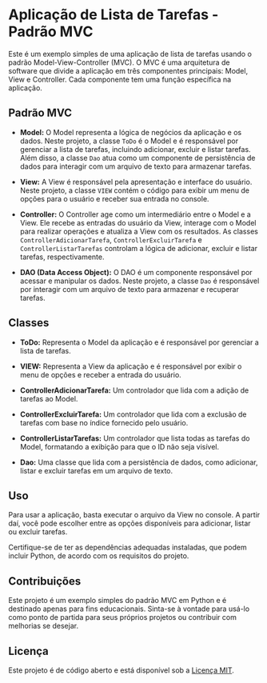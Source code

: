 # Aplicação de Lista de Tarefas - Padrão MVC

Este é um exemplo simples de uma aplicação de lista de tarefas usando o padrão Model-View-Controller (MVC). O MVC é uma arquitetura de software que divide a aplicação em três componentes principais: Model, View e Controller. Cada componente tem uma função específica na aplicação.

## Padrão MVC

- **Model:** O Model representa a lógica de negócios da aplicação e os dados. Neste projeto, a classe `ToDo` é o Model e é responsável por gerenciar a lista de tarefas, incluindo adicionar, excluir e listar tarefas. Além disso, a classe `Dao` atua como um componente de persistência de dados para interagir com um arquivo de texto para armazenar tarefas.

- **View:** A View é responsável pela apresentação e interface do usuário. Neste projeto, a classe `VIEW` contém o código para exibir um menu de opções para o usuário e receber sua entrada no console.

- **Controller:** O Controller age como um intermediário entre o Model e a View. Ele recebe as entradas do usuário da View, interage com o Model para realizar operações e atualiza a View com os resultados. As classes `ControllerAdicionarTarefa`, `ControllerExcluirTarefa` e `ControllerListarTarefas` controlam a lógica de adicionar, excluir e listar tarefas, respectivamente.

- **DAO (Data Access Object):** O DAO é um componente responsável por acessar e manipular os dados. Neste projeto, a classe `Dao` é responsável por interagir com um arquivo de texto para armazenar e recuperar tarefas.

## Classes

- **ToDo:** Representa o Model da aplicação e é responsável por gerenciar a lista de tarefas.

- **VIEW:** Representa a View da aplicação e é responsável por exibir o menu de opções e receber a entrada do usuário.

- **ControllerAdicionarTarefa:** Um controlador que lida com a adição de tarefas ao Model.

- **ControllerExcluirTarefa:** Um controlador que lida com a exclusão de tarefas com base no índice fornecido pelo usuário.

- **ControllerListarTarefas:** Um controlador que lista todas as tarefas do Model, formatando a exibição para que o ID não seja visível.

- **Dao:** Uma classe que lida com a persistência de dados, como adicionar, listar e excluir tarefas em um arquivo de texto.

## Uso

Para usar a aplicação, basta executar o arquivo da View no console. A partir daí, você pode escolher entre as opções disponíveis para adicionar, listar ou excluir tarefas.

Certifique-se de ter as dependências adequadas instaladas, que podem incluir Python, de acordo com os requisitos do projeto.

## Contribuições

Este projeto é um exemplo simples do padrão MVC em Python e é destinado apenas para fins educacionais. Sinta-se à vontade para usá-lo como ponto de partida para seus próprios projetos ou contribuir com melhorias se desejar.

## Licença

Este projeto é de código aberto e está disponível sob a [Licença MIT](LICENSE).

